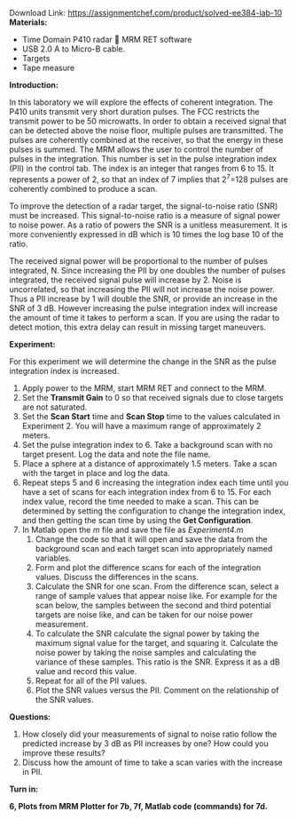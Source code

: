 Download Link: https://assignmentchef.com/product/solved-ee384-lab-10
<br>
<strong>Materials: </strong>

<ul>

 <li>Time Domain P410 radar  MRM RET software</li>

 <li>USB 2.0 A to Micro-B cable.</li>

 <li>Targets</li>

 <li>Tape measure</li>

</ul>

<strong>Introduction: </strong>

In this laboratory we will explore the effects of coherent integration.  The P410 units transmit very short duration pulses.  The FCC restricts the transmit power to be 50 microwatts.  In order to obtain a received signal that can be detected above the noise floor, multiple pulses are transmitted.  The pulses are coherently combined at the receiver, so that the energy in these pulses is summed.  The MRM allows the user to control the number of pulses in the integration.  This number is set in the pulse integration index (PII) in the control tab.  The index is an integer that ranges from 6 to 15.  It represents a power of 2, so that an index of 7 implies that 2<sup>7</sup>=128 pulses are coherently combined to produce a scan.

To improve the detection of a radar target, the signal-to-noise ratio (SNR) must be increased.  This signal-to-noise ratio is a measure of signal power to noise power.  As a ratio of powers the SNR is a unitless measurement.  It is more conveniently expressed in dB which is 10 times the log base 10 of the ratio.

The received signal power will be proportional to the number of pulses integrated, N.  Since increasing the PII by one doubles the number of pulses integrated, the received signal pulse will increase by 2.  Noise is uncorrelated, so that increasing the PII will not increase the noise power.  Thus a PII increase by 1 will double the SNR, or provide an increase in the SNR of 3 dB.  However increasing the pulse integration index will increase the amount of time it takes to perform a scan.  If you are using the radar to detect motion, this extra delay can result in missing target maneuvers.

<strong>Experiment:  </strong>

For this experiment we will determine the change in the SNR as the pulse integration index is increased.

<ol>

 <li>Apply power to the MRM, start MRM RET and connect to the MRM.</li>

 <li>Set the <strong>Transmit Gain</strong> to 0 so that received signals due to close targets are not saturated.</li>

 <li>Set the <strong>Scan Start</strong> time and <strong>Scan Stop</strong> time to the values calculated in Experiment 2. You will have a maximum range of approximately 2 meters.</li>

 <li>Set the pulse integration index to 6. Take a background scan with no target present.  Log the data and note the file name.</li>

 <li>Place a sphere at a distance of approximately 1.5 meters. Take a scan with the target in place and log the data.</li>

 <li>Repeat steps 5 and 6 increasing the integration index each time until you have a set of scans for each integration index from 6 to 15. For each index value, record the time needed to make a scan.  This can be determined by setting the configuration to change the integration index, and then getting the scan time by using the <strong>Get Configuration</strong>.</li>

 <li>In Matlab open the <em>m</em> file and save the file as <em>Experiment4.m</em>

  <ol>

   <li>Change the code so that it will open and save the data from the background scan and each target scan into appropriately named variables<em>.</em></li>

   <li>Form and plot the difference scans for each of the integration values. Discuss the differences in the scans.</li>

   <li>Calculate the SNR for one scan. From the difference scan, select a range of sample values that appear noise like.  For example for the scan below, the samples between the second and third potential targets are noise like, and can be taken for our noise power measurement.</li>

   <li>To calculate the SNR calculate the signal power by taking the maximum signal value for the target, and squaring it. Calculate the noise power by taking the noise samples and calculating the variance of these samples.  This ratio is the SNR.  Express it as a dB value and record this value.</li>

   <li>Repeat for all of the PII values.</li>

   <li>Plot the SNR values versus the PII. Comment on the relationship of the SNR values.</li>

  </ol></li>

</ol>

<strong>Questions: </strong>

<ol>

 <li>How closely did your measurements of signal to noise ratio follow the predicted increase by 3 dB as PII increases by one? How could you improve these results?</li>

 <li>Discuss how the amount of time to take a scan varies with the increase in PII.</li>

</ol>

<strong>Turn in: </strong>

<strong>6, Plots from MRM Plotter for 7b, 7f, Matlab code (commands) for 7d.</strong>





